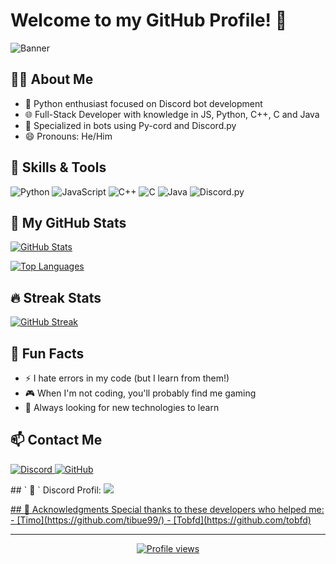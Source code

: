 # Welcome to my GitHub Profile! 👋

![Banner](https://img.shields.io/badge/Developer-younglinslayer19-blueviolet?style=for-the-badge)

## 👨‍💻 About Me

- 🐍 Python enthusiast focused on Discord bot development
- 🌐 Full-Stack Developer with knowledge in JS, Python, C++, C and Java
- 🤖 Specialized in bots using Py-cord and Discord.py
- 😄 Pronouns: He/Him

## 🔧 Skills & Tools
<p align="left">
  <img src="https://img.shields.io/badge/Python-3776AB?style=for-the-badge&logo=python&logoColor=white" alt="Python" />
  <img src="https://img.shields.io/badge/JavaScript-F7DF1E?style=for-the-badge&logo=javascript&logoColor=black" alt="JavaScript" />
  <img src="https://img.shields.io/badge/C++-00599C?style=for-the-badge&logo=c%2B%2B&logoColor=white" alt="C++" />
  <img src="https://img.shields.io/badge/C-A8B9CC?style=for-the-badge&logo=c&logoColor=black" alt="C" />
  <img src="https://img.shields.io/badge/Java-ED8B00?style=for-the-badge&logo=openjdk&logoColor=white" alt="Java" />
  <img src="https://img.shields.io/badge/Discord.py-5865F2?style=for-the-badge&logo=discord&logoColor=white" alt="Discord.py" />
</p>

## 🚀 My GitHub Stats

[![GitHub Stats](https://github-readme-stats.vercel.app/api?username=younglinslayer19&theme=dracula&count_private=true&show_icons=true&hide=contribs)](https://github.com/younglinslayer19)

[![Top Languages](https://github-readme-stats.vercel.app/api/top-langs/?username=younglinslayer19&layout=compact&theme=dracula)](https://github.com/younglinslayer19)

## 🔥 Streak Stats
[![GitHub Streak](https://github-readme-streak-stats.herokuapp.com/?user=younglinslayer19&theme=dracula)](https://github.com/younglinslayer19)

## 💬 Fun Facts
- ⚡ I hate errors in my code (but I learn from them!)
- 🎮 When I'm not coding, you'll probably find me gaming
- 🌱 Always looking for new technologies to learn

## 📫 Contact Me

<p align="left">
  <a href="https://discord.gg/nAVp8yG49V">
    <img src="https://img.shields.io/badge/Discord-Join_Server-5865F2?style=for-the-badge&logo=discord&logoColor=white" alt="Discord" />
  </a>
  <a href="https://github.com/younglinslayer19">
    <img src="https://img.shields.io/badge/GitHub-Follow-181717?style=for-the-badge&logo=github&logoColor=white" alt="GitHub" />
  </a>
</p>
## ` 🔎 ` Discord Profil:
<a href="https://discord.com/users/1036579529407340585"><img src="https://lanyard.cnrad.dev/api/1036579529407340585"><p/>


</p>
## 🙏 Acknowledgments
Special thanks to these developers who helped me:
- [Timo](https://github.com/tibue99/)
- [Tobfd](https://github.com/tobfd)

---

<p align="center">
  <img src="https://komarev.com/ghpvc/?username=younglinslayer19&color=blueviolet&style=flat-square" alt="Profile views">
</p>
